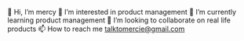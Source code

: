  👋 Hi, I’m mercy
 👀 I’m interested in product management
 🌱 I’m currently learning product management
 💞️ I’m looking to collaborate on real life products
 📫 How to reach me talktomercie@gmail.com
